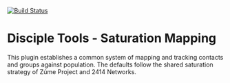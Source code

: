 [![Build Status](https://travis-ci.org/DiscipleTools/disciple-tools-saturation-mapping.svg?branch=master)](https://travis-ci.org/DiscipleTools/disciple-tools-saturation-mapping)

# Disciple Tools - Saturation Mapping
This plugin establishes a common system of mapping and tracking contacts and groups against population. The defaults 
follow the shared saturation strategy of Zúme Project and 2414 Networks.

